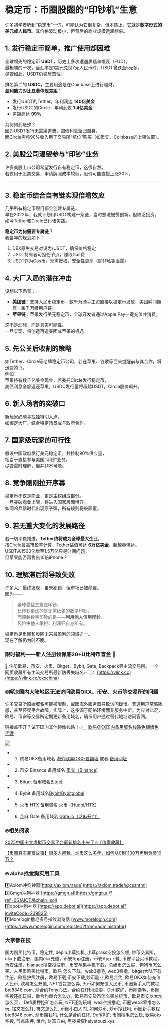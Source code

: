 # 稳定币：币圈股圈的“印钞机”生意

许多初学者听到“稳定币”一词，可能认为它很复杂，但本质上，它就是**数字形式的美元或人民币**。其价格波动极小，但背后的商业规模远超想象。

## 1. 发行稳定币简单，推广使用却困难

全球领先的稳定币 **USDT**，历史上多次遭遇质疑和唱衰（FUD）。  
最极端的一次，当汇率是1美元兑换7元人民币时，USDT曾跌至5元多。  
尽管如此，USDT仍稳居首位。

排名第二的 **USDC**，主要用途是在Coinbase上进行理财。  
**盈利能力对比显著体现差距**：

- 发行USDT的Tether，年利润达 **140亿美金**
- 发行USDC的Circle，年利润仅 **1.4亿美金**
- 差距高达 **99%**

为何如此悬殊？  
因为USDT发行无需渠道费，国债利息全归自身。  
而Circle需将90%收入用于交易所“坑位”购买（如币安、Coinbase的上架位置）。

## 2. 美股公司渴望参与“印钞”业务

许多美股上市公司希望发行自有稳定币，这很自然。  
若仅用于股票交易，申请牌照成本较低，股价可能直接上涨30%。

---

## 3. 稳定币结合自有链实现倍增效应

几乎所有稳定币项目都会创建专属链。  
早在2022年，我就计划用USDT构建一条链，当时想法被赞创新，但缺乏投资。  
如今Tether和Circle已付诸实践。

**稳定币为何需要专属链？**  
我当年的规划如下：

1. DEX原生交易对设为/USDT，确保价格稳定  
2. USDT持有者可担任节点，赚取Gas费  
3. USDT作为Gas币，无需授权，安全性更高（除非私钥泄露）

## 4. 大厂入局的潜在冲击

设想以下场景：

- **美团链**：支持人民币稳定币，数千万骑手工资直接以稳定币发放，美团瞬间拥有一条千万级用户链。
- **苹果链**：苹果发行美元稳定币，全球开发者通过Apple Pay一键充值并消费。

这不是幻想，而是真实可能性。  
一旦实现，将创造再造美团或苹果的机遇。

## 5. 先公关后收割的策略

如Tether、Circle等老牌稳定币公司，若在苹果、谷歌等巨头觉醒前与其合作，将迅速腾飞。  
例如：  
苹果持有数千亿美金现金，若委托Circle发行稳定币，  
美债利息全额返还苹果，USDC发行量将超越USDT，Circle股价飙升。

## 6. 新入场者的突破口

新玩家必须寻找独特切入点，  
如绑定大厂、结合特定场景或与政府合作。

## 7. 国家级玩家的可行性

假设中国政府发行美元稳定币，并控制90%供应量，  
相当于直接参与美国“印钞”业务。  
尽管需时理解，但并非不可能。

## 8. 竞争刚刚拉开序幕

稳定币不仅是商业，更是主权组成部分。  
一旦突破商业上限，将进入国家层面博弈。  
如同冷兵器时代出现原子弹，所有规则将被颠覆。

## 9. 若无重大变化的发展路径

若一切平稳推进，**Tether终将成为全球最大企业**。  
按Circle最高市盈率计算，Tether估值可达 **6万亿美金**，超越英伟达。  
USDT从1500亿增至1.5万亿只是时间问题。  
但苹果能否再售出10倍iPhone？

## 10. 理解滞后将导致失败

许多大厂最终发现，虽未犯错，但市场已被颠覆。  
因为——

> 全球最佳生意是印钞，  
> 比印钞更优的是无需纸张的数字印钞，  
> 而超越数字印钞的是——**利用他人信用印钞**，  
> 风险由他人承担，利润归自身所有。

稳定币是币圈和股圈未来最盈利的领域之一。  
现在了解仍为时不晚。

### 限时福利——新人注册领保底20+U比特币盲盒 🎁
🎁 注册欧易、币安、火币、Bitget、Bybit, Gate, Backpack等主流交易所，一个网页收藏所有主流交易所最新防丢失域名👉🏻： [https://vlink.cc](https://vlink.cc/okxchina)

### 🔥解决国内大陆地区无法访问欧易OKX、币安、火币等交易所的问题
许多交易所原始域名可能被限制，或因海外服务器导致访问缓慢。普通用户常感困惑，甚至怀疑平台故障。实际上，这多源于网络环境而非服务中断。为应对此况，欧易、币安等交易所定期更新备用域名，确保用户通过替代地址访问官网。

链接点不开？试下国内其他镜像线路！👉🏻 [欧易OKX国内备用域名线路免翻墙免代理](https://vlink.cc/okxcn)

[![](https://307e939.webp.li/20250812124552161.png)](https://vlink.cc/okxcn)

- 1. 欧易OKX备用域名 [海外欧易OKX-要翻墙](https://www.okx.com/join/18639032) 或者 [备用网址](https://www.oucnyi.net/zh-hans/join/18639032) 
- 2. 币安 Binance 备用域名 [币安（Binance)](https://accounts.binance.com/zh-CN/register?ref=36457687)
- 3. Bitget 备用域名[Bitget](https://www.bitget.com/zh-CN/referral/register?from=referral&clacCode=VRNEYUTR)
- 4. Bybit 备用域名[Bybit/Bybitglobal](https://www.bybitglobal.com/zh-MY/invite/?ref=VMKORMM)
- 5. 火币 HTX 备用域名 [火币（Huobi/HTX）](https://www.htx.com/invite/zh-cn/1f?invite_code=whf45223)
- 6. 芝麻 Gate 备用域名 [Gate.io（芝麻开门）](https://www.gate.io/zh/signup?ref_type=103&ref=A1ERAQ)

### 🔥相关阅读
[2025中国十大虚拟币交易平台最新排名出来了🔥【值得收藏】](https://btc8848.com/top-10-exchanges/)

[【币圈真实暴富故事】很多人问我，炒币这么多年，如何从0到1100万再到负债10万？](https://heiyetouzi.xyz/biquanstory001/)

### 🔥 alpha找金狗实用工具
1️⃣Axiom冲狗神器[https://axiom.trade](https://axiom.trade/@csshtml)  
2️⃣Gmgn冲狗神器 [https://gmgn.ai](https://gmgn.ai/?ref=6S1AIC7J&chain=sol)  
3️⃣dbot冲狗神器 [https://app.debot.ai](https://app.debot.ai?inviteCode=239825)  
4️⃣Morelogin撸毛多号指纹浏览器 [www.morelogin.com](https://www.morelogin.com/register/?from=administrator)  

###  大家都在搜
国内购买比特币，稳定性, depin小草挂机, 小草grass空投怎么领, 炒币交易所，okx下载注册，国内okx充值，币安App注册，币安App下载, 币安平台买币教程，币安注册，bianace撸空投注册，币安苹果手机下载，总统币怎么买，狗狗币怎么买，人民币购买比特币，欧易 怎么下载，web3撸毛, web3零撸，bitget大陆下载注册，欧易护照注册，欧易下载,币安下载,炒币副业,欧易合约, 欧易OKX如何充值人民币, 欧易怎么充值, NFT钱包怎么弄, 火币如何充值人民币, 币圈新手入门教程, btc8848.com, 炒合约Tony心法，合约杠杆bit浪浪，Defi挖矿，币圈撸毛，币圈空投还能玩吗，做合约爆仓怎么办，欧易币安货币怎么买总统币，欧易币安以太坊怎么买， Defi质押挖矿怎么玩, NFT还能玩吗, we3空投撸毛, 币圈web3零撸怎么玩, 铭文怎么打, 符文怎么打, 币圈小白入门, 如何炒币, 炒币挣钱吗, 币圈新手教程btc8848.com, 炒币赚钱吗, 什么是合约杠杆, Defi挖矿, 币圈撸毛怎么玩, 欧易okx空投, 节点质押, 爆仓, 财富自由, 黑夜投资heiyetouzi.xyz